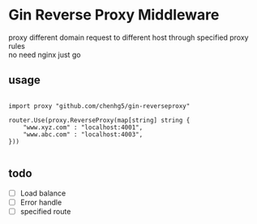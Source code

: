 # Gin Reverse Proxy Middleware

proxy different domain request to different host through specified proxy rules <br>
no need nginx just go

## usage

```

import proxy "github.com/chenhg5/gin-reverseproxy"

router.Use(proxy.ReverseProxy(map[string] string {
    "www.xyz.com" : "localhost:4001",
    "www.abc.com" : "localhost:4003",
}))


```


## todo

- [ ] Load balance
- [ ] Error handle
- [ ] specified route